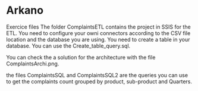 # Arkano
Exercice files
The folder ComplaintsETL contains the project in SSIS for the ETL.
You need to configure your owni connectors according to the CSV file location and the database you are using.
You need to create a table in your database. You can use the Create_table_query.sql.

You can check the a solution for the architecture with the file ComplaintsArchi.png.

the files ComplaintsSQL and ComplaintsSQL2 are the queries you can use to get the complaints count grouped by product, sub-product and Quarters.

